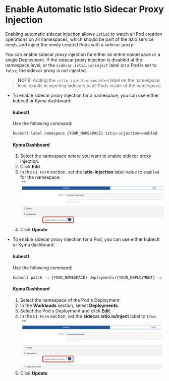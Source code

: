 # Enable Automatic Istio Sidecar Proxy Injection

Enabling automatic sidecar injection allows `istiod` to watch all Pod creation operations on all namespaces, which should be part of the Istio service mesh, and inject the newly created Pods with a sidecar proxy.

You can enable sidecar proxy injection for either an entire namespace or a single Deployment. If the sidecar proxy injection is disabled at the namespace level, or the `sidecar.istio.io/inject` label on a Pod is set to `false`, the sidecar proxy is not injected.

>**NOTE:** Adding the `istio-injection=enabled` label on the namespace level results in injecting sidecars to all Pods inside of the namespace. 

* To enable sidecar proxy injection for a namespace, you can use either kubectl or Kyma dashboard:
  
  <!-- tabs:start -->

  #### **kubectl**
  
  Use the following command:
  
  ```bash
  kubectl label namespace {YOUR_NAMESPACE} istio-injection=enabled
  ```

  #### **Kyma Dashboard**
  
  1. Select the namespace where you want to enable sidecar proxy injection.
  2. Click **Edit**.
  3. In the `UI Form` section, set the **istio-injection** label value to `enabled` for the namespace.
  ![Switch the toggle to enable Istio sidecar injection](../../assets/sidecar-injection-toggle-namespace.svg)
  1. Click **Update**.
  <!-- tabs:end -->


* To enable sidecar proxy injection for a Pod, you can use either kubectl or Kyma dashboard:

  <!-- tabs:start -->

  #### **kubectl**
  
  Use the following command:
  
  ```bash
  kubectl patch -n {YOUR_NAMESPACE} deployments/{YOUR_DEPLOYMENT} -p '{"spec":{"template":{"metadata":{"labels":{"sidecar.istio.io/inject":"true"}}}}}'
  ```

  #### **Kyma Dashboard**

  1. Select the namespace of the Pod's Deployment.
  2. In the **Workloads** section, select **Deployments**.
  3. Select the Pod's Deployment and click **Edit**.
  4. In the `UI Form` section, set the **sidecar.istio.io/inject** label to `true`.
  ![Switch the toggle to enable Istio sidecar injection](../../assets/sidecar-injection-toggle-deployment.svg)
  1. Click **Update**.

  <!-- tabs:end -->
